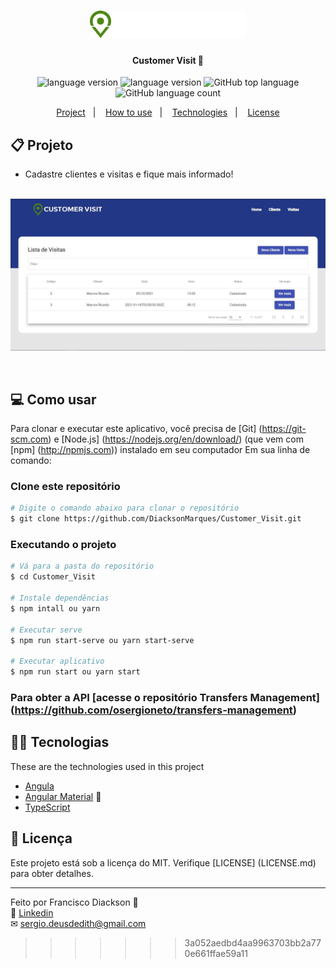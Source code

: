 <h1 align="center">
    <img alt="Github Explorer" title="#GithubExplorer" src="src/assets/logo.svg" width="250px" />
</h1>

<h4 align="center">
	Customer Visit 📅
</h4>
<p align="center">

  <img alt="language version" src="https://img.shields.io/badge/Node-v_12.18.1-339933?logo=node.js">

  <img alt="language version" src="https://img.shields.io/badge/Npm-v_6.14.5-2C8EBB?logo=Npm">

  <img alt="GitHub top language" src="https://img.shields.io/github/languages/top/osergioneto/Customer_Visit">

  <img alt="GitHub language count" src="https://img.shields.io/github/languages/count/osergioneto/Customer_Visit?color=%2304D361">
</p>

<p align="center">
  <a href="#-project">Project</a>&nbsp;&nbsp;&nbsp;|&nbsp;&nbsp;&nbsp;
  <a href="#-how-to-use">How to use</a>&nbsp;&nbsp;&nbsp;|&nbsp;&nbsp;&nbsp;
  <a href="#-technologies">Technologies</a>&nbsp;&nbsp;&nbsp;|&nbsp;&nbsp;&nbsp;
  <a href="#-license">License</a>
</p>

## 📋 Projeto

- Cadastre clientes e visitas e fique mais informado!
  <br><br>

<p align="center">
  <img alt="App home" src="src/assets/sisttem.JPG"/>
</p>

<br>

## 💻 Como usar

Para clonar e executar este aplicativo, você precisa de [Git] (https://git-scm.com) e [Node.js] (https://nodejs.org/en/download/) (que vem com [npm] (http://npmjs.com)) instalado em seu computador Em sua linha de comando:

### Clone este repositório

```bash
# Digite o comando abaixo para clonar o repositório
$ git clone https://github.com/DiacksonMarques/Customer_Visit.git
```

### Executando o projeto

```bash
# Vá para a pasta do repositório
$ cd Customer_Visit

# Instale dependências
$ npm intall ou yarn

# Executar serve
$ npm run start-serve ou yarn start-serve

# Executar aplicativo
$ npm run start ou yarn start
```

### Para obter a API [acesse o repositório Transfers Management] (https://github.com/osergioneto/transfers-management)

## 👨‍💻 Tecnologias

These are the technologies used in this project

- [Angula](http://angular.io/)
- [Angular Material](https://material.angular.io/) 💅
- [TypeScript](https://www.typescriptlang.org/)

## 📝 Licença

Este projeto está sob a licença do MIT. Verifique [LICENSE] (LICENSE.md) para obter detalhes.

---

Feito por Francisco Diackson 👋 <br>
🔗 [Linkedin](https://www.linkedin.com/in/diackson-marques/) <br>
✉ [sergio.deusdedith@gmail.com](mailto:diackson123@gmail.com) &nbsp; <br>
>>>>>>> 3a052aedbd4aa9963703bb2a770e661ffae59a11
